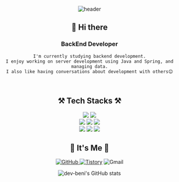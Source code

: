 
<div align="center">

![header](https://capsule-render.vercel.app/api?type=cylinder&color=75ae97&height=150&section=header&text=Yeeun%20Kang&fontColor=ffffff&fontSize=70&animation=fadeIn&fontAlignY=55)


## 👋 Hi there
###  BackEnd Developer 

    I'm currently studying backend development.
    I enjoy working on server development using Java and Spring, and managing data.
    I also like having conversations about development with others😊
<br/>



## ⚒ Tech Stacks ⚒

<div>
<img src="https://img.shields.io/badge/Java-FF7800?style=flat-square&logo=Java&logoColor=white">
<img src="https://img.shields.io/badge/Spring Boot-6DB33F?style=flat-square&logo=Spring Boot&logoColor=white"/> 
</div>

<div>
<img src="https://img.shields.io/badge/MySQL-4479A1?style=flat-square&logo=MySQL&logoColor=white"/> 
<img src="https://img.shields.io/badge/Redis-DC382D?style=flat-square&logo=Redis&logoColor=white"/> 
<img src="https://img.shields.io/badge/Firebase-FFCA28?style=flat-square&logo=Firebase&logoColor=white"/>
</div>

<div>
<img src="https://img.shields.io/badge/Amazon AWS-232F3E?style=flat-square&logo=Amazon AWS&logoColor=white"/> 
<img src="https://img.shields.io/badge/GitHub Actions-2088FF?style=flat-square&logo=GitHub Actions&logoColor=white"/> 
<img src="https://img.shields.io/badge/Jenkins-D24939?style=flat-square&logo=Jenkins&logoColor=white"/>
</div>

## 🌹 It's Me 🌹
<a href = "https://github.com/dev-beni"><img alt="GitHub" src ="https://img.shields.io/badge/GitHub-181717.svg?&style=for-the-badge&logo=GitHub&logoColor=white"/>
</a> <a href = "https://dyfhfhd56.tistory.com/"> <img alt="Tistory" src ="https://img.shields.io/badge/Tistory-orange.svg?&style=for-the-badge"/></a>
<img alt="Gmail" src="https://img.shields.io/badge/bendany1130@gmail.com-EA4335.svg?&style=for-the-badge&logo=Gmail&logoColor=white"/>

![dev-beni's GitHub stats](https://github-readme-stats.vercel.app/api?username=dev-beni&show_icons=true&theme=radical&bg_color=00000000)


